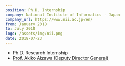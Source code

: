 ```yaml
---
position: Ph.D. Internship
company: National Institute of Informatics - Japan
company_url: https://www.nii.ac.jp/en/
from: January 2018
to: July 2018
logo: /assets/img/nii.png
date: 2018-07-23
---
```


- Ph.D. Research Internship 
- [Prof. Akiko Aizawa (Deputy Director General)](https://www.nii.ac.jp/en/faculty/digital_content/aizawa_akiko/)